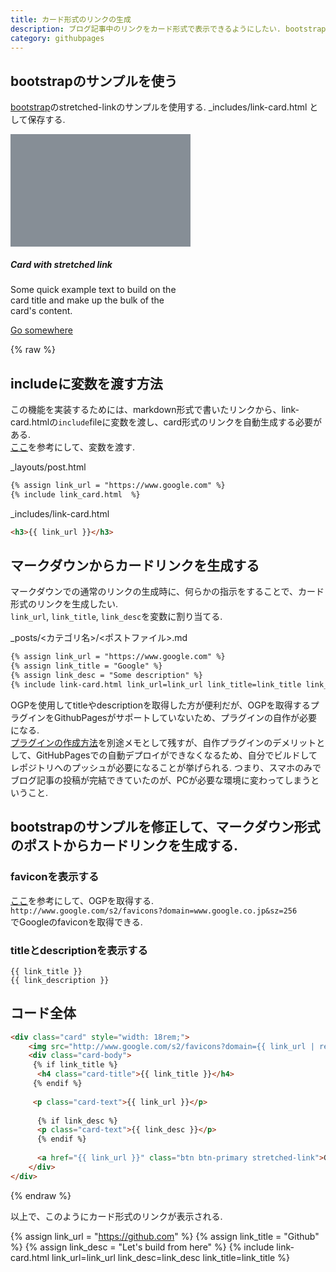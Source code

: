 ```yaml
---
title: カード形式のリンクの生成
description: ブログ記事中のリンクをカード形式で表示できるようにしたい. bootstrapにサンプルコードがあったので、それを活用してマークダウン形式でカード形式のリンクを生成する方法を解説する. 
category: githubpages
---
```


## bootstrapのサンプルを使う

[bootstrap](https://getbootstrap.jp/docs/4.3/utilities/stretched-link/)のstretched-linkのサンプルを使用する.
_includes/link-card.html として保存する.  

<div class="card" style="width: 18rem;">
  <svg class="bd-placeholder-img card-img-top" width="100%" height="180" xmlns="http://www.w3.org/2000/svg" preserveAspectRatio="xMidYMid slice" focusable="false" role="img" aria-label="Card image cap"><title>Card image cap</title><rect width="100%" height="100%" fill="#868e96"/></svg>
  <div class="card-body">
    <h5 class="card-title">Card with stretched link</h5>
    <p class="card-text">Some quick example text to build on the card title and make up the bulk of the card's content.</p>
    <a href="#" class="btn btn-primary stretched-link">Go somewhere</a>
  </div>
</div>

{% raw %}
## includeに変数を渡す方法
この機能を実装するためには、markdown形式で書いたリンクから、link-card.htmlの`include`fileに変数を渡し、card形式のリンクを自動生成する必要がある.  
[ここ](https://stackoverflow.com/questions/21976330/passing-parameters-to-inclusion-in-liquid-templates)を参考にして、変数を渡す.  

_layouts/post.html
```html
{% assign link_url = "https://www.google.com" %}
{% include link_card.html  %}
```

_includes/link-card.html
```html
<h3>{{ link_url }}</h3> 
```

## マークダウンからカードリンクを生成する
マークダウンでの通常のリンクの生成時に、何らかの指示をすることで、カード形式のリンクを生成したい.  
`link_url`, `link_title`, `link_desc`を変数に割り当てる.  

_posts/<カテゴリ名>/<ポストファイル>.md
```html
{% assign link_url = "https://www.google.com" %}
{% assign link_title = "Google" %}
{% assign link_desc = "Some description" %}
{% include link-card.html link_url=link_url link_title=link_title link_desc=link_desc %}
```

OGPを使用してtitleやdescriptionを取得した方が便利だが、OGPを取得するプラグインをGithubPagesがサポートしていないため、プラグインの自作が必要になる.  
[プラグインの作成方法](#プラグインの作成方法)を別途メモとして残すが、自作プラグインのデメリットとして、GitHubPagesでの自動デプロイができなくなるため、自分でビルドしてレポジトリへのプッシュが必要になることが挙げられる. つまり、スマホのみでブログ記事の投稿が完結できていたのが、PCが必要な環境に変わってしまうということ.  


## bootstrapのサンプルを修正して、マークダウン形式のポストからカードリンクを生成する.  

### faviconを表示する
[ここ](https://qiita.com/hinastory/items/05baa8aec64a75026b3a)を参考にして、OGPを取得する.  
`http://www.google.com/s2/favicons?domain=www.google.co.jp&sz=256`  
でGoogleのfaviconを取得できる.  

### titleとdescriptionを表示する
```
{{ link_title }}
{{ link_description }}
```

  

## コード全体
```html
<div class="card" style="width: 18rem;">
    <img src="http://www.google.com/s2/favicons?domain={{ link_url | remove: "https://" }}&sz=256" alt="favicon" style="width: 5rem;">
    <div class="card-body">
     {% if link_title %}
      <h4 class="card-title">{{ link_title }}</h4>
     {% endif %}
      
     <p class="card-text">{{ link_url }}</p>
       
      {% if link_desc %}
      <p class="card-text">{{ link_desc }}</p>
      {% endif %}
      
      <a href="{{ link_url }}" class="btn btn-primary stretched-link">Go to the page.</a>
    </div>
</div>
```
{% endraw %}

以上で、このようにカード形式のリンクが表示される.  

{% assign link_url = "https://github.com" %}
{% assign link_title = "Github" %}
{% assign link_desc = "Let's build from here" %}
{% include link-card.html link_url=link_url link_desc=link_desc link_title=link_title %}